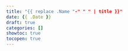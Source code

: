 ```yaml
---
title: "{{ replace .Name "-" " " | title }}"
date: {{ .Date }}
draft: true
categories: []
showtoc: true
tocopen: true
---
```


